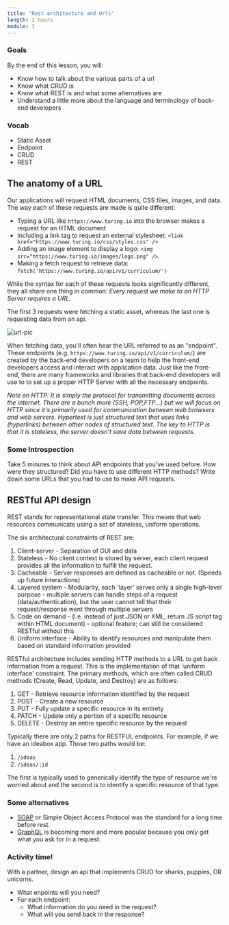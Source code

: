 ```yaml
---
title: "Rest architecture and Urls"
length: 2 hours
module: 3
---
```


### Goals

By the end of this lesson, you will:

* Know how to talk about the various parts of a url
* Know what CRUD is
* Know what REST is and what some alternatives are
* Understand a little more about the language and terminology of back-end developers

### Vocab

* Static Asset
* Endpoint
* CRUD
* REST

## The anatomy of a URL
Our applications will request HTML documents, CSS files, images, and data. The way each of these requests are made is quite different:

* Typing a URL like `https://www.turing.io` into the browser makes a request for an HTML document
* Including a link tag to request an external stylesheet: `<link href="https://www.turing.io/css/styles.css" />`
* Adding an image element to display a logo: `<img src="https://www.turing.io/images/logo.png" />`.
* Making a fetch request to retrieve data: `fetch('https://www.turing.io/api/v1/curriculum/')`

While the syntax for each of these requests looks significantly different, they all share one thing in common: *Every request we make to an HTTP Server requires a URL.*

The first 3 requests were fetching a static asset, whereas the last one is requesting data from an api.

![url-pic](https://www.normshield.com/wp-content/uploads/2017/05/example.png)

When fetching data, you'll often hear the URL referred to as an "endpoint". These endpoints (e.g. `https://www.turing.io/api/v1/curriculum/`) are created by the back-end developers on a team to help the front-end developers access and interact with application data. Just like the front-end, there are many frameworks and libraries that back-end developers will use to to set up a proper HTTP Server with all the necessary endpoints.

*Note on HTTP: It is simply the protocol for transmitting documents across the internet. There are a bunch more (SSH, POP,FTP...) but we will focus on HTTP since it's primarily used for communication between web browsers and web servers. Hypertext is just structured text that uses links (hyperlinks) between other nodes of structured text. The key to HTTP is that it is stateless, the server doesn’t save data between requests.*


### Some Introspection
Take 5 minutes to think about API endpoints that you've used before. How were they structured? Did you have to use different HTTP methods? Write down some URLs that you had to use to make API requests.

## RESTful API design

REST stands for representational state transfer. This means that web resources communicate using a set of stateless, uniform operations.

The six architectural constraints of REST are:

1. Client-server - Separation of GUI and data
2. Stateless - No client context is stored by server, each client request provides all the information to fulfill the request.
3. Cacheable - Server responses are defined as cacheable or not. (Speeds up future interactions)
4. Layered system - Modularity, each 'layer' serves only a single high-level purpose - multiple servers can handle steps of a request (data/authentication), but the user cannot tell that their request/response went through multiple servers
5. Code on demand - (i.e. instead of just JSON or XML, return JS script tag within HTML document) - optional feature; can still be considered RESTful without this
6. Uniform interface - Ability to identify resources and manipulate them based on standard information provided 

RESTful architecture includes sending HTTP methods to a URL to get back information from a request. This is the implementation of that 'uniform interface' constraint. The primary methods, which are often called CRUD methods (Create, Read, Update, and Destroy) are as follows:

1. GET - Retrieve resource information identified by the request
2. POST - Create a new resource
3. PUT - Fully update a specific resource in its entirety
4. PATCH - Update only a portion of a specific resource
5. DELETE - Destroy an entire specific resource by the request

Typically there are only 2 paths for RESTFUL endpoints. For example, if we have an ideabox app. Those two paths would be:
  1. `/ideas`
  2. `/ideas/:id`

The first is typically used to generically identify the type of resource we're worried about and the second is to identify a specific resource of that type.

### Some alternatives

* [SOAP](https://en.wikipedia.org/wiki/SOAP) or Simple Object Access Protocol was the standard for a long time before rest.
* [GraphQL](https://graphql.org/) is becoming more and more popular because you only get what you ask for in a request.

### Activity time!
With a partner, design an api that implements CRUD for sharks, puppies, OR unicorns.
  * What enpoints will you need?
  * For each endpoint:
    * What information do you need in the request?
    * What will you send back in the response?
  
